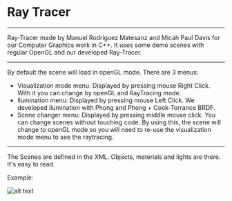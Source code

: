 # Ray Tracer

----------------------------------------------------------------------------------------------------------

Ray-Tracer made by Manuel Rodríguez Matesanz and Micah Paul Davis for our Computer Graphics work in C++.
It uses some demo scenes with regular OpenGL and our developed Ray-Tracer. 

----------------------------------------------------------------------------------------------------------

By default the scene will load in openGL mode. There are 3 menus:

- Visualization mode menu: Displayed by pressing mouse Right Click. With it you can change by openGL and RayTracing mode.
- Ilumination menu: Displayed by pressing mouse Left Click. We developed ilumination with Phong and Phong + Cook-Torrance BRDF.
- Scene changer menu: Displayed by pressing middle mouse click. You can change scenes without touching code. By using this,
the scene will change to openGL mode so you will need to re-use the visualization mode menu to see the raytracing.

----------------------------------------------------------------------------------------------------------

The Scenes are defined in the XML. Objects, materials and lights are there. It's easy to read.

Example:

![alt text](https://i.imgur.com/fMPWYIk.png)
